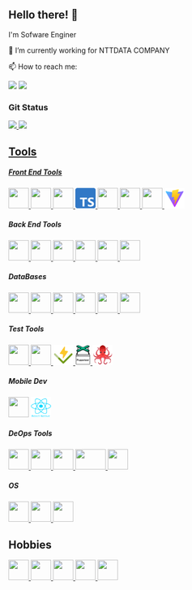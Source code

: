 ## Hello there! 👋

I'm Sofware Enginer

🗼 I’m currently working for NTTDATA COMPANY

📫 How to reach me:

<div>
<a href = "mailto:contato@joaogcarlosf@gmail.com"><img src="https://img.shields.io/badge/Gmail-D14836?style=for-the-badge&logo=gmail&logoColor=white" target="_blank"></a>
<a href="https://www.linkedin.com/in/joao-gabriel-carlos-franca-a8701017a/" target="_blank"><img src="https://img.shields.io/badge/-LinkedIn-%230077B5?style=for-the-badge&logo=linkedin&logoColor=white" target="_blank"></a>   
</div>

### Git Status

<div>
<a href="https://github.com/jgcarlosfranca">
<img height="180em" src="https://github-readme-stats.vercel.app/api/top-langs/?username=jgcarlosfranca&layout=compact&langs_count=7&theme=dracula"/>
<img height="180em" src="https://github-readme-stats.vercel.app/api?username=jgcarlosfranca&show_icons=true&theme=dracula&include_all_commits=true&count_private=true"/>
</div>

## Tools
##### Front End Tools
<div>
<a href="https://developer.mozilla.org/en-US/docs/Glossary/HTML5">
<img src="https://cdn.jsdelivr.net/gh/devicons/devicon/icons/css3/css3-original.svg" width="40" height="40" />
</a>
<a href="https://developer.mozilla.org/en-US/docs/Web/CSS">
<img src="https://cdn.jsdelivr.net/gh/devicons/devicon/icons/html5/html5-original.svg"  width="40" height="40" />
</a>
<a href="https://developer.mozilla.org/pt-BR/docs/Web/JavaScript">
<img src="https://cdn.jsdelivr.net/gh/devicons/devicon/icons/javascript/javascript-original.svg" width="40" height="40"/>
</a>
<a href="https://www.typescriptlang.org/">
<img src="./typescript.png" width="40" height="40"/>
</a>
<a href="https://getbootstrap.com/">
<img src="https://cdn.jsdelivr.net/gh/devicons/devicon/icons/bootstrap/bootstrap-original.svg" width="40" height="40"/>
</a>
<a href="https://pt-br.reactjs.org/">
<img src="https://cdn.jsdelivr.net/gh/devicons/devicon/icons/react/react-original.svg" width="40" height="40"/>
</a>
<a href="https://redux-toolkit.js.org/">
<img src="https://cdn.jsdelivr.net/gh/devicons/devicon/icons/redux/redux-original.svg" width="40" height="40"/>
</a>
<a href="https://vitejs.dev/">
<img src="./vite.svg" width="40" height="40"/>
</a>
</div>

##### Back End Tools
<div>
<a href="https://www.electronjs.org/"><img src="https://cdn.jsdelivr.net/gh/devicons/devicon/icons/electron/electron-original.svg" width="40" height="40"/>  </a>
<a href="https://expressjs.com/pt-br/">
<img src="https://cdn.jsdelivr.net/gh/devicons/devicon/icons/express/express-original.svg" width="40" height="40"/>
</a>
<a href="https://nodejs.org/en/">
<img src="https://cdn.jsdelivr.net/gh/devicons/devicon/icons/nodejs/nodejs-original.svg" width="40" height="40"/>
</a>
<a href="https://learn.microsoft.com/pt-br/cpp/c-language/?view=msvc-170">
<img src="https://cdn.jsdelivr.net/gh/devicons/devicon/icons/c/c-original.svg" width="40" height="40"/>
</a>
<a href="https://learn.microsoft.com/pt-br/cpp/cpp/?view=msvc-170">
<img src="https://cdn.jsdelivr.net/gh/devicons/devicon/icons/cplusplus/cplusplus-original.svg" width="40" height="40"/>
</a>
<a href="https://learn.microsoft.com/pt-br/dotnet/csharp/">
<img src="https://cdn.jsdelivr.net/gh/devicons/devicon/icons/csharp/csharp-original.svg" width="40" height="40"/>
</a>
</div>

##### DataBases
<div>
<a href="https://www.mongodb.com/">
<img src="https://cdn.jsdelivr.net/gh/devicons/devicon/icons/mongodb/mongodb-original.svg" width="40" height="40"/>
</a>
<a href="https://www.mysql.com/">
<img src="https://cdn.jsdelivr.net/gh/devicons/devicon/icons/mysql/mysql-original.svg" width="40" height="40"/>
</a>
<a href="https://mariadb.org/">
<img src="https://cdn.icon-icons.com/icons2/2107/PNG/512/file_type_mariadb_icon_130403.png" width="40" height="40"/>
</a>
<a href="https://www.oracle.com/br/database/">
<img src="https://cdn.jsdelivr.net/gh/devicons/devicon/icons/oracle/oracle-original.svg" width="40" height="40"/>
</a>
<a href="https://www.postgresql.org/">
<img src="https://cdn.jsdelivr.net/gh/devicons/devicon/icons/postgresql/postgresql-original.svg" width="40" height="40" />
</a>
<a href="https://www.sqlite.org/index.html">
<img src="https://cdn.jsdelivr.net/gh/devicons/devicon/icons/sqlite/sqlite-original.svg" width="40" height="40"/>
</a>
</div>

##### Test Tools
<div>
<a href="https://eslint.org/">
<img src="https://cdn.jsdelivr.net/gh/devicons/devicon/icons/eslint/eslint-original.svg" width="40" height="40"/>
</a>
<a href="https://jestjs.io/pt-BR/">
<img src="https://cdn.jsdelivr.net/gh/devicons/devicon/icons/jest/jest-plain.svg" width="40" height="40"/>
</a>
<a href="https://vitest.dev/">
<img src="./vitest.svg" width="40" height="40"/>
</a>
<a href="https://github.com/puppeteer/puppeteer/tree/main">
<img src="./puppeteer.png" width="30" height="40"/>
</a>
<a href="https://testing-library.com/docs/react-testing-library/intro/">
<img src="./testing-library.png" width="40" height="40"/>
</a>
</div>

##### Mobile Dev
<div>
<a href="https://developer.android.com/about?hl=pt"><img src="https://cdn.jsdelivr.net/gh/devicons/devicon/icons/androidstudio/androidstudio-original.svg" width="40" height="40" /></a>
<a href="https://reactnative.dev/">
<img src="./react-native-logo.png" width="40" height="40" /></a>
</div>

##### DeOps Tools
<div>
<a href="https://www.docker.com/">
<img src="https://cdn.jsdelivr.net/gh/devicons/devicon/icons/docker/docker-original.svg" width="40" height="40"/>
</a>
<a href="https://git-scm.com/">
<img src="https://cdn.jsdelivr.net/gh/devicons/devicon/icons/git/git-original.svg" width="40" height="40"/>
</a>
<a href="https://www.nginx.com/">
<img src="https://cdn.jsdelivr.net/gh/devicons/devicon/icons/nginx/nginx-original.svg" width="40" height="40"/>
</a>
<a href="https://www.putty.org/">
<img src="https://cdn.jsdelivr.net/gh/devicons/devicon/icons/putty/putty-original.svg" width="60" height="40"/>
</a>
<a href="https://www.atlassian.com/br/software/jira">
<img src="https://cdn.jsdelivr.net/gh/devicons/devicon/icons/jira/jira-original.svg" width="40" height="40"/>
</a>
</div>

##### OS
<div>
<a href="https://www.debian.org/index.pt.html">
<img src="https://cdn.jsdelivr.net/gh/devicons/devicon/icons/debian/debian-original.svg" width="40" height="40"/>
</a>
<a href="https://www.opensuse.org/">
<img src="https://cdn.jsdelivr.net/gh/devicons/devicon/icons/opensuse/opensuse-original-wordmark.svg" width="40" height="40"/>
</a>
<a href="https://ubuntu.com/">
<img src="https://cdn.jsdelivr.net/gh/devicons/devicon/icons/ubuntu/ubuntu-plain.svg" width="40" height="40"/>
</a>
</div>



## Hobbies

<div>
<a href="https://www.arduino.cc/">
<img src="https://cdn.jsdelivr.net/gh/devicons/devicon/icons/arduino/arduino-original.svg" width="40" height="40"/>
</a>
<a href="https://inkscape.org/pt-br/">
<img src="https://cdn.jsdelivr.net/gh/devicons/devicon/icons/inkscape/inkscape-original.svg" width="40" height="40"/>
</a>
<a href="https://www.latex-project.org/">
<img src="https://cdn.jsdelivr.net/gh/devicons/devicon/icons/latex/latex-original.svg" width="40" height="40"/>
</a>
<a href="https://www.mathworks.com/products/matlab/getting-started.html">
<img src="https://cdn.jsdelivr.net/gh/devicons/devicon/icons/matlab/matlab-original.svg" width="40" height="40"/>
</a>
<a href="https://www.raspberrypi.org/">
<img src="https://cdn.jsdelivr.net/gh/devicons/devicon/icons/raspberrypi/raspberrypi-original.svg" width="40" height="40"/>
</a>
</div>

